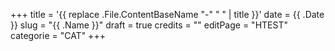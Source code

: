 +++
title = '{{ replace .File.ContentBaseName "-" " " | title }}'
date = {{ .Date }}
slug = "{{ .Name }}"
draft = true
credits = ""
editPage = "HTEST"
categorie = "CAT"
+++
